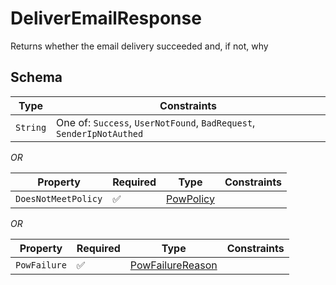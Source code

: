 # DeliverEmailResponse

Returns whether the email delivery succeeded and, if not, why

## Schema

| Type | Constraints |
| --- | --- |
| `String` | One of: `Success`, `UserNotFound`, `BadRequest`, `SenderIpNotAuthed` |

*OR*

| Property | Required | Type | Constraints |
| --- | --- | --- | --- |
| `DoesNotMeetPolicy` | ✅ | [PowPolicy](../../../pow/PowPolicy.md) |     | 


*OR*

| Property | Required | Type | Constraints |
| --- | --- | --- | --- |
| `PowFailure` | ✅ | [PowFailureReason](../../../pow/PowFailureReason.md) |     | 


